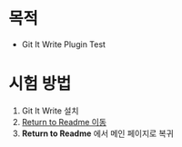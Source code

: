 # 목적
* Git It Write Plugin Test 

# 시험 방법
1. Git It Write 설치
2. [Return to Readme 이동](subfolder01\Return-to-Readme.md)
3. **Return to Readme** 에서 메인 페이지로 복귀